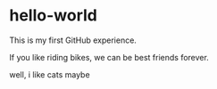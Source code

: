 # hello-world
This is my first GitHub experience.

If you like riding bikes, we can be best friends forever.
 
 
well, i like cats maybe
